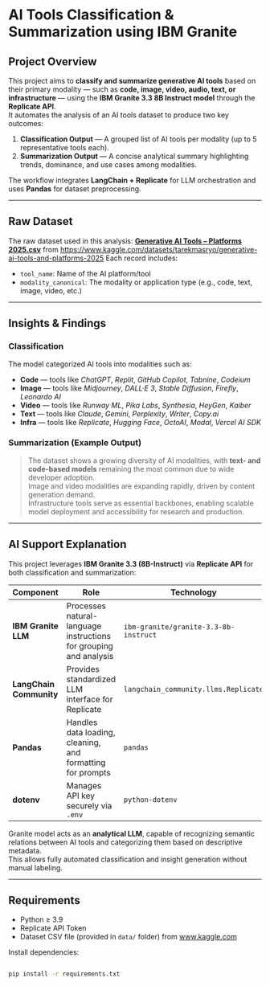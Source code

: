 # AI Tools Classification & Summarization using IBM Granite

## Project Overview
This project aims to **classify and summarize generative AI tools** based on their primary modality — such as **code, image, video, audio, text, or infrastructure** — using the **IBM Granite 3.3 8B Instruct model** through the **Replicate API**.  
It automates the analysis of an AI tools dataset to produce two key outcomes:
1. **Classification Output** — A grouped list of AI tools per modality (up to 5 representative tools each).
2. **Summarization Output** — A concise analytical summary highlighting trends, dominance, and use cases among modalities.

The workflow integrates **LangChain + Replicate** for LLM orchestration and uses **Pandas** for dataset preprocessing.

---

## Raw Dataset
The raw dataset used in this analysis:
**[Generative AI Tools – Platforms 2025.csv](./data/Generative%20AI%20Tools%20-%20Platforms%202025.csv)** from https://www.kaggle.com/datasets/tarekmasryo/generative-ai-tools-and-platforms-2025
Each record includes:
- `tool_name`: Name of the AI platform/tool  
- `modality_canonical`: The modality or application type (e.g., code, text, image, video, etc.)

---

## Insights & Findings

### Classification
The model categorized AI tools into modalities such as:
- **Code** — tools like *ChatGPT*, *Replit*, *GitHub Copilot*, *Tabnine*, *Codeium*  
- **Image** — tools like *Midjourney*, *DALL·E 3*, *Stable Diffusion*, *Firefly*, *Leonardo AI*  
- **Video** — tools like *Runway ML*, *Pika Labs*, *Synthesia*, *HeyGen*, *Kaiber*  
- **Text** — tools like *Claude*, *Gemini*, *Perplexity*, *Writer*, *Copy.ai*  
- **Infra** — tools like *Replicate*, *Hugging Face*, *OctoAI*, *Modal*, *Vercel AI SDK*

### Summarization (Example Output)
> The dataset shows a growing diversity of AI modalities, with **text- and code-based models** remaining the most common due to wide developer adoption.  
> Image and video modalities are expanding rapidly, driven by content generation demand.  
> Infrastructure tools serve as essential backbones, enabling scalable model deployment and accessibility for research and production.

---

## AI Support Explanation
This project leverages **IBM Granite 3.3 (8B-Instruct)** via **Replicate API** for both classification and summarization:

| Component | Role | Technology |
|------------|------|-------------|
| **IBM Granite LLM** | Processes natural-language instructions for grouping and analysis | `ibm-granite/granite-3.3-8b-instruct` |
| **LangChain Community** | Provides standardized LLM interface for Replicate | `langchain_community.llms.Replicate` |
| **Pandas** | Handles data loading, cleaning, and formatting for prompts | `pandas` |
| **dotenv** | Manages API key securely via `.env` | `python-dotenv` |

Granite model acts as an **analytical LLM**, capable of recognizing semantic relations between AI tools and categorizing them based on descriptive metadata.  
This allows fully automated classification and insight generation without manual labeling.

---

## Requirements
- Python ≥ 3.9  
- Replicate API Token  
- Dataset CSV file (provided in `data/` folder) from www.kaggle.com

Install dependencies:
```bash

pip install -r requirements.txt

